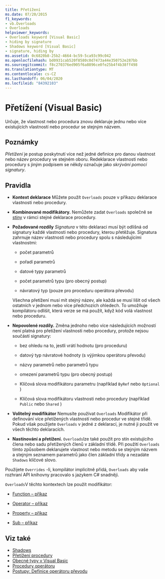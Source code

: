 ```yaml
---
title: Přetížení
ms.date: 07/20/2015
f1_keywords:
- vb.Overloads
- Overloads
helpviewer_keywords:
- Overloads keyword [Visual Basic]
- hiding by signature
- Shadows keyword [Visual Basic]
- signature, hiding by
ms.assetid: 0c6820b8-25b2-4664-bc59-5ca93c99c042
ms.openlocfilehash: bd0931cab520f8580c0d7473a44e350752e287bb
ms.sourcegitcommit: f8c270376ed905f6a8896ce0fe25b4f4b38ff498
ms.translationtype: MT
ms.contentlocale: cs-CZ
ms.lasthandoff: 06/04/2020
ms.locfileid: "84392103"
---
```

# <a name="overloads-visual-basic"></a>Přetížení (Visual Basic)

Určuje, že vlastnost nebo procedura znovu deklaruje jednu nebo více existujících vlastností nebo procedur se stejným názvem.

## <a name="remarks"></a>Poznámky

*Přetížení* je postup poskytnutí více než jedné definice pro danou vlastnost nebo název procedury ve stejném oboru. Redeklarace vlastnosti nebo procedury s jiným podpisem se někdy označuje jako *skrývání pomocí signatury*.

## <a name="rules"></a>Pravidla

- **Kontext deklarace** Můžete použít `Overloads` pouze v příkazu deklarace vlastnosti nebo procedury.

- **Kombinované modifikátory.** Nemůžete zadat `Overloads` společně se [stíny](shadows.md) v rámci stejné deklarace procedury.

- **Požadované rozdíly** *Signatura* v této deklaraci musí být odlišná od signatury každé vlastnosti nebo procedury, kterou přetěžuje. Signatura zahrnuje název vlastnosti nebo procedury spolu s následujícími vlastnostmi:

  - počet parametrů

  - pořadí parametrů

  - datové typy parametrů

  - počet parametrů typu (pro obecný postup)

  - návratový typ (pouze pro proceduru operátora převodu)

  Všechna přetížení musí mít stejný název, ale každá se musí lišit od všech ostatních v jednom nebo více předchozích ohledech. To umožňuje kompilátoru odlišit, která verze se má použít, když kód volá vlastnost nebo proceduru.

- **Nepovolené rozdíly.** Změna jednoho nebo více následujících možností není platná pro přetížení vlastnosti nebo procedury, protože nejsou součástí signatury:

  - bez ohledu na to, jestli vrátí hodnotu (pro proceduru)

  - datový typ návratové hodnoty (s výjimkou operátoru převodu)

  - názvy parametrů nebo parametrů typu

  - omezení parametrů typu (pro obecný postup)

  - Klíčová slova modifikátoru parametru (například `ByRef` nebo `Optional` )

  - Klíčová slova modifikátoru vlastnosti nebo procedury (například `Public` nebo `Shared` )

- **Volitelný modifikátor** Nemusíte používat `Overloads` Modifikátor při definování více přetížených vlastností nebo procedur ve stejné třídě. Pokud však použijete `Overloads` v jedné z deklarací, je nutné ji použít ve všech těchto deklaracích.

- **Nastínování a přetížení.** `Overloads`lze také použít pro stín existujícího člena nebo sadu přetížených členů v základní třídě. Při použití `Overloads` tímto způsobem deklarujete vlastnost nebo metodu se stejným názvem a stejným seznamem parametrů jako člen základní třídy a nezadáte `Shadows` klíčové slovo.

Použijete `Overrides` -li, kompilátor implicitně přidá, `Overloads` aby vaše rozhraní API knihovny pracovalo s jazykem C# snadněji.

`Overloads`V těchto kontextech lze použít modifikátor:

- [Function – příkaz](../statements/function-statement.md)

- [Operator – příkaz](../statements/operator-statement.md)

- [Property – příkaz](../statements/property-statement.md)

- [Sub – příkaz](../statements/sub-statement.md)

## <a name="see-also"></a>Viz také

- [Shadows](shadows.md)
- [Přetížení procedury](../../programming-guide/language-features/procedures/procedure-overloading.md)
- [Obecné typy v Visual Basic](../../programming-guide/language-features/data-types/generic-types.md)
- [Procedury operátoru](../../programming-guide/language-features/procedures/operator-procedures.md)
- [Postupy: Definice operátoru převodu](../../programming-guide/language-features/procedures/how-to-define-a-conversion-operator.md)
